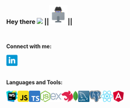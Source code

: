### Hey there <img src="https://media.giphy.com/media/hvRJCLFzcasrR4ia7z/giphy.gif" width="25px"> ||<img src="https://raw.githubusercontent.com/LLpanov/LLpanov/main/icons/personal.png" width="50px">||
<br/>  

**Connect with me:**

<a href="https://www.linkedin.com/in/leonid-panov-a814aa23b/">
  <img align="left" alt="LinkedIn" width="30px" src="https://github.com/LLpanov/LLpanov/blob/main/icons/linkedin.png" />
</a>


<br/>
<br/>
<br/>

**Languages and Tools:**


<img align="left" height="30" title="WebStorm"  src="https://raw.githubusercontent.com/LLpanov/LLpanov/main/icons/WebStorm.png"/>
<img align="left" height="30" title="JavaScript" src="https://raw.githubusercontent.com/LLpanov/LLpanov/main/icons/JavaScript.png"/>
<img align="left" height="30" title="TypeScript" src="https://raw.githubusercontent.com/LLpanov/LLpanov/main/icons/TypeScript.png"/>
<img align="left" height="30" title="NodeJs" src="https://raw.githubusercontent.com/LLpanov/LLpanov/main/icons/nodeJs.png"/>
<img align="left" height="30" title="expressJS" src="https://raw.githubusercontent.com/LLpanov/LLpanov/main/icons/icons8-express-js-480.png"/>
<img align="left" height="30" title="NestJS" src="https://raw.githubusercontent.com/LLpanov/LLpanov/main/icons/nestjs.png"/>
<img align="left" height="30" title="MongoDB" src="https://github.com/LLpanov/LLpanov/blob/main/icons/MongoDB.png"/>
<img align="left" height="30" title="MySQL"  src="https://raw.githubusercontent.com/LLpanov/LLpanov/main/icons/MySQL.png"/>
<img align="left" height="30" title="PostgreSQL"  src="https://raw.githubusercontent.com/LLpanov/LLpanov/main/icons/postgreess.png"/>
<img align="left" height="30" title="React"  src="https://raw.githubusercontent.com/LLpanov/LLpanov/main/icons/React.png"/>
<img align="left" height="30" title="Angular"  src="https://raw.githubusercontent.com/LLpanov/LLpanov/main/icons/Angular.png"/>


